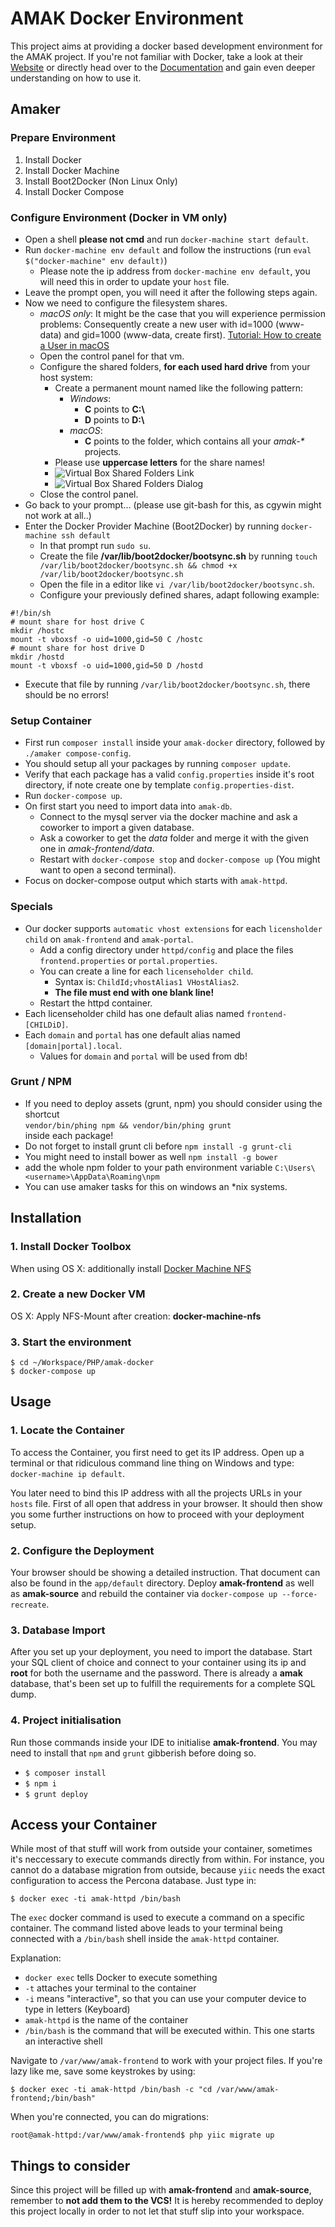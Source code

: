 # AMAK Docker Environment

This project aims at providing a docker based development environment for the AMAK project.
If you're not familiar with Docker, take a look at their [Website](https://www.docker.io) or directly
head over to the [Documentation](https://docs.docker.com/) and gain even deeper understanding on how to use it.

## Amaker

### Prepare Environment

1. Install Docker
2. Install Docker Machine
3. Install Boot2Docker (Non Linux Only)
4. Install Docker Compose

### Configure Environment (Docker in VM only)
- Open a shell **please not cmd** and run `docker-machine start default`.
- Run `docker-machine env default` and follow the instructions (run `eval $("docker-machine" env default)`)
  - Please note the ip address from `docker-machine env default`, you will need this in order to update your `host` file.
- Leave the prompt open, you will need it after the following steps again.
- Now we need to configure the filesystem shares.
  - *macOS only*: It might be the case that you will experience permission problems: Consequently create a new user with id=1000 (www-data) and gid=1000 (www-data, create first). [Tutorial: How to create a User in macOS](https://support.apple.com/kb/PH18891?locale=de_DE)
  - Open the control panel for that vm.
  - Configure the shared folders, **for each used hard drive** from your host system:
    - Create a permanent mount named like the following pattern:
      - *Windows*:
        - **C** points to **C:\\**
        - **D** points to **D:\\**
      - *macOS*:
        - **C** points to the folder, which contains all your *amak-\** projects.
    - Please use **uppercase letters** for the share names!
    - ![Virtual Box Shared Folders Link](./docs/virtualbox-shared-folders-link.jpg "Virtual Box Shared Folders Link")
    - ![Virtual Box Shared Folders Dialog](./docs/virtualbox-shared-folders.jpg "Virtual Box Shared Folders Dialog")
  - Close the control panel.
- Go back to your prompt...  (please use git-bash for this, as cgywin might not work at all..)
 - Enter the Docker Provider Machine (Boot2Docker) by running `docker-machine ssh default`
    - In that prompt run `sudo su`.
    - Create the file **/var/lib/boot2docker/bootsync.sh** by running
      `touch /var/lib/boot2docker/bootsync.sh && chmod +x /var/lib/boot2docker/bootsync.sh`
    - Open the file in a editor like `vi /var/lib/boot2docker/bootsync.sh`.
    - Configure your previously defined shares, adapt following example:

```shell
#!/bin/sh
# mount share for host drive C
mkdir /hostc
mount -t vboxsf -o uid=1000,gid=50 C /hostc
# mount share for host drive D
mkdir /hostd
mount -t vboxsf -o uid=1000,gid=50 D /hostd
```

- Execute that file by running `/var/lib/boot2docker/bootsync.sh`, there should be no errors!

### Setup Container

- First run `composer install` inside your `amak-docker` directory, followed by `./amaker compose-config`.
- You should setup all your packages by running `composer update`.
- Verify that each package has a valid `config.properties` inside it's root directory, if note create one by template `config.properties-dist`.
- Run `docker-compose up`.
- On first start you need to import data into `amak-db`.
  - Connect to the mysql server via the docker machine and ask a coworker to import a given database.
  - Ask a coworker to get the *data* folder and merge it with the given one in *amak-frontend/data*.
  - Restart with `docker-compose stop` and `docker-compose up` (You might want to open a second terminal).
- Focus on docker-compose output which starts with `amak-httpd`.

### Specials

- Our docker supports `automatic vhost extensions` for each `licensholder child` on `amak-frontend` and `amak-portal`.
  - Add a config directory under `httpd/config` and place the files `frontend.properties` or `portal.properties`.
  - You can create a line for each `licenseholder child`.
    - Syntax is: `ChildId;vhostAlias1 VHostAlias2`.
    - **The file must end with one blank line!**
  - Restart the httpd container.
- Each licenseholder child has one default alias named `frontend-[CHILDiD]`.
- Each `domain` and `portal` has one default alias named `[domain|portal].local`.
  - Values for `domain` and `portal` will be used from db!  

### Grunt / NPM

- If you need to deploy assets (grunt, npm) you should consider using the shortcut    
  `vendor/bin/phing npm && vendor/bin/phing grunt`    
inside each package!
 - Do not forget to install grunt cli before `npm install -g grunt-cli`
 - You might need to install bower as well `npm install -g bower`
 - add the whole npm folder to your path environment variable `C:\Users\<username>\AppData\Roaming\npm`
 - You can use amaker tasks for this on windows an *nix systems.

## Installation
### 1. Install Docker Toolbox
When using OS X: additionally install [Docker Machine NFS](https://github.com/adlogix/docker-machine-nfs)

### 2. Create a new Docker VM
OS X: Apply NFS-Mount after creation: **docker-machine-nfs**

### 3. Start the environment
```shell
$ cd ~/Workspace/PHP/amak-docker
$ docker-compose up
```

## Usage
### 1. Locate the Container
To access the Container, you first need to get its IP address. Open up a terminal or that ridiculous command line thing
on Windows and type: `docker-machine ip default`.

You later need to bind this IP address with all the projects URLs in your `hosts` file. First of all open that address
in your browser. It should then show you some further instructions on how to proceed with your deployment setup.

### 2. Configure the Deployment
Your browser should be showing a detailed instruction. That document can also be found in the `app/default` directory.
Deploy **amak-frontend** as well as **amak-source** and rebuild the container via `docker-compose up --force-recreate`.

### 3. Database Import
After you set up your deployment, you need to import the database. Start your SQL client of choice and connect to your
container using its ip and **root** for both the username and the password. There is already a **amak** database, that's
been set up to fulfill the requirements for a complete SQL dump.

### 4. Project initialisation
Run those commands inside your IDE to initialise **amak-frontend**. You may need to install that `npm` and `grunt`
gibberish before doing so.
- `$ composer install`
- `$ npm i`
- `$ grunt deploy`

## Access your Container
While most of that stuff will work from outside your container, sometimes it's neccessary to execute commands directly
from within. For instance, you cannot do a database migration from outside, because `yiic` needs the exact configuration
to access the Percona database. Just type in:

`$ docker exec -ti amak-httpd /bin/bash`

The `exec` docker command is used to execute a command on a specific container. The command listed above leads to your
terminal being connected with a `/bin/bash` shell inside the `amak-httpd` container.

Explanation:
- `docker exec` tells Docker to execute something
- `-t` attaches your terminal to the container
- `-i` means "interactive", so that you can use your computer device to type in letters (Keyboard)
- `amak-httpd` is the name of the container
- `/bin/bash` is the command that will be executed within. This one starts an interactive shell

Navigate to `/var/www/amak-frontend` to work with your project files. If you're lazy like me, save some keystrokes by
using:

`$ docker exec -ti amak-httpd /bin/bash -c "cd /var/www/amak-frontend;/bin/bash"`

When you're connected, you can do migrations:

`root@amak-httpd:/var/www/amak-frontend$ php yiic migrate up`


## Things to consider
Since this project will be filled up with **amak-frontend** and **amak-source**, remember to **not add them to the VCS!**
It is hereby recommended to deploy this project locally in order to not let that stuff slip into your workspace.
